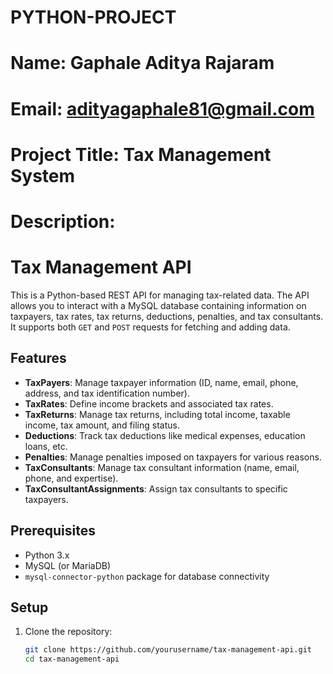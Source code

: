 # PYTHON-PROJECT
# Name: Gaphale Aditya Rajaram
# Email: adityagaphale81@gmail.com
# Project Title: Tax Management System
# Description: 

# Tax Management API

This is a Python-based REST API for managing tax-related data. The API allows you to interact with a MySQL database containing information on taxpayers, tax rates, tax returns, deductions, penalties, and tax consultants. It supports both `GET` and `POST` requests for fetching and adding data.

## Features

- **TaxPayers**: Manage taxpayer information (ID, name, email, phone, address, and tax identification number).
- **TaxRates**: Define income brackets and associated tax rates.
- **TaxReturns**: Manage tax returns, including total income, taxable income, tax amount, and filing status.
- **Deductions**: Track tax deductions like medical expenses, education loans, etc.
- **Penalties**: Manage penalties imposed on taxpayers for various reasons.
- **TaxConsultants**: Manage tax consultant information (name, email, phone, and expertise).
- **TaxConsultantAssignments**: Assign tax consultants to specific taxpayers.

## Prerequisites

- Python 3.x
- MySQL (or MariaDB)
- `mysql-connector-python` package for database connectivity

## Setup

1. Clone the repository:

   ```bash
   git clone https://github.com/yourusername/tax-management-api.git
   cd tax-management-api
